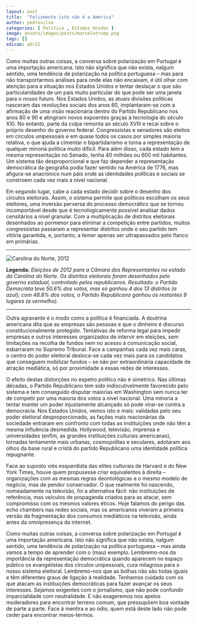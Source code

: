 ```yaml
---
layout: post
title:  "Felizmente isto não é a América"
author: pedrosilva
categories: [ Política , Estados Unidos ]
image: assets/images/posts/marcelotrump.png
tags: []
edicao: abr21
---
```


Como muitas outras coisas, a conversa sobre polarização em Portugal é uma importação americana. Isto não significa que não exista, nalgum sentido, uma tendência de polarização na política portuguesa – mas para não transportarmos análises para onde elas não encaixam, é útil olhar com atenção para a situação nos Estados Unidos e tentar deslaçar o que são particularidades de um país muito particular do que pode ser uma janela para o nosso futuro. Nos  Estados  Unidos,  as  atuais  divisões  políticas  nasceram  das  revoluções  sociais  dos  anos  60, implantaram-se com a afirmação de uma visão reacionária dentro do Partido Republicano nos anos 80 e 90 e atingiram novos expoentes graças à tecnologia do século XXI. No entanto, parte da culpa remonta  ao  século  XVIII  e  recai  sobre  o  próprio  desenho  do  governo  federal.  Congressistas  e senadores são eleitos em círculos unipessoais e em quase todos os casos por simples maioria relativa, o que ajuda a cimentar o bipartidarismo e torna a representação de qualquer minoria política muito difícil. Para além disso, cada estado tem a mesma representação no Senado, tenha 40 milhões ou 600 mil habitantes. Um sistema tão desproporcional e que faz depender a representação democrática da geografia podia fazer sentido na América de 1776, mas afigura-se anacrónico num país onde as identidades políticas e sociais se constroem cada vez mais a nível nacional.

Em segundo lugar, cabe a cada estado decidir sobre o desenho dos círculos eleitorais. Assim, o sistema permite que políticos escolham os seus eleitores, uma inversão perversa do processo democrático que se tornou incomportável desde que é tecnologicamente possível analisar dados censitários a nível granular.  Com  a  multiplicação  de  distritos  eleitorais  desenhados  ao  pormenor  para  eliminar  a competição entre partidos, muitos congressistas passaram a representar distritos onde o seu partido tem vitória garantida, e, portanto, a temer apenas ser ultrapassados pelo flanco em primárias.

* * *

![Carolina do Norte, 2012]({{site.basurl}}/assets/images/posts/carolinadonorte2012.png "Carolina do Norte, 2012")

**Legenda:** _Eleições de 2012 para a Câmara dos Representantes no estado da Carolina do Norte. Os distritos eleitorais foram desenhados pelo governo estadual, controlado pelos republicanos. Resultado: o Partido Democrata teve 50.6% dos votos, mas só ganhou 4 dos 13 distritos (a azul); com 48.8% dos votos, o Partido Republicano ganhou os restantes 9 lugares (a vermelho)._

* * *

Outra agravante é o modo como a política é financiada. A doutrina americana dita que as empresas são pessoas e que o dinheiro é discurso constitucionalmente protegido. Tentativas de reforma legal para impedir empresas e outros interesses organizados de intervir em eleições, sem limitações na recolha de fundos nem no acesso à comunicação social, esbarraram no Supremo Tribunal. Face a campanhas  cada  vez  mais  caras,  o  centro  do  poder  eleitoral  desloca-se  cada  vez  mais  para os candidatos que conseguem mobilizar fundos – se não por extraordinária capacidade de atração mediática, só por proximidade a essas redes de interesses.

O  efeito  destas  distorções  no  espetro  político  não  é  simétrico.  Nas  últimas  décadas,  o  Partido Republicano tem sido indiscutivelmente favorecido pelo sistema e tem conseguido disputar maiorias em Washington sem nunca ter de competir por uma maioria dos votos a nível nacional. Uma minoria a tentar manter um poder injustamente alcançado só pode virar-se contra a democracia. Nos Estados Unidos, vemos isto e mais: validadas pelo seu poder eleitoral desproporcionado, as fações mais reacionárias da sociedade entraram em confronto com todas as instituições onde não têm a mesma influência desmedida. Hollywood, televisão, imprensa e universidades (enfim, as grandes instituições culturais americanas), tornadas lentamente mais urbanas, cosmopolitas e seculares, adotaram aos olhos da base rural e cristã do partido Republicano uma identidade política repugnante.

Face ao suposto viés esquerdista das elites culturais de Harvard e do New York Times, houve quem propusesse criar equivalentes à direita – organizações com as mesmas regras deontológicas e o mesmo modelo de negócio, mas de pendor conservador. O que realmente foi nascendo, nomeadamente na televisão, foi a alternativa fácil: não instituições de referência, mas veículos de propaganda criados para as atacar, sem compromisso com os mesmos valores éticos. Hoje falamos do perigo das echo chambers nas redes sociais, mas os americanos viveram a primeira versão da fragmentação dos consumos mediáticos na televisão, ainda antes da omnipresença da internet.

Como muitas outras coisas, a conversa sobre polarização em Portugal é uma importação americana. Isto não significa que não exista, nalgum sentido, uma tendência de polarização na política portuguesa – mas ainda vamos a tempo de aprender com o (mau) exemplo. Lembremo-nos da importância da representação  democrática  quando  aparecem  no  espaço  público  os  evangelistas  dos  círculos unipessoais, cura milagrosa para o nosso sistema eleitoral. Lembremo-nos que as bolhas não são todas iguais e têm diferentes graus de ligação à realidade. Tenhamos cuidado com os que atacam as instituições democráticas para fazer avançar os seus interesses. Sejamos exigentes com o jornalismo, que não pode confundir imparcialidade com neutralidade. E não exageremos nos apelos moderadores para encontrar terreno comum, que pressupõem boa vontade de parte a parte. Face à mentira e ao ódio, quem está deste lado não pode ceder para encontrar meios-termos.

